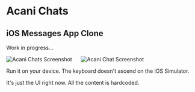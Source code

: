 # Acani Chats

## iOS Messages App Clone

Work in progress...

![Acani Chats Screenshot][1] &nbsp;&nbsp;&nbsp;&nbsp; ![Acani Chat Screenshot][2]

Run it on your device. The keyboard doesn't ascend on the iOS Simulator.

It's just the UI right now. All the content is hardcoded.

[1]: https://github.com/acani/Chats/raw/master/Screenshots/Chats.png
[2]: https://github.com/acani/Chats/raw/master/Screenshots/Chat.png
